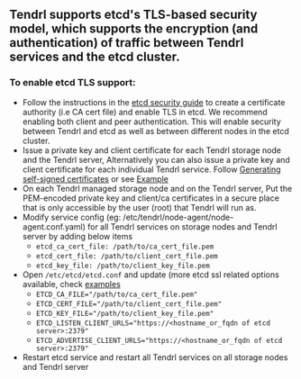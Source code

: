 ## Tendrl supports etcd's TLS-based security model, which supports the encryption (and authentication) of traffic between Tendrl services and the etcd cluster.


### To enable etcd TLS support:
- Follow the instructions in the [etcd security guide](https://coreos.com/etcd/docs/latest/op-guide/security.html) to create a certificate authority (i.e CA cert file) and enable TLS in etcd. We recommend enabling both client and peer authentication. This will enable security between Tendrl and etcd as well as between different nodes in the etcd cluster.
- Issue a private key and client certificate for each Tendrl storage node and the Tendrl server, Alternatively you can also issue a private key and client certificate for each individual Tendrl service. Follow [Generating self-signed certificates](https://coreos.com/os/docs/latest/generate-self-signed-certificates.html) or see [Example](https://github.com/coreos/etcd/tree/v3.2.7/hack/tls-setup)
- On each Tendrl managed storage node and on the Tendrl server, Put the PEM-encoded private key and client/ca certificates in a secure place that is only accessible by the user (root) that Tendrl will run as.
- Modify service config (eg: /etc/tendrl/node-agent/node-agent.conf.yaml) for all Tendrl services on storage nodes and Tendrl server by adding below items
    * `etcd_ca_cert_file: /path/to/ca_cert_file.pem`
    * `etcd_cert_file: /path/to/client_cert_file.pem`
    * `etcd_key_file: /path/to/client_key_file.pem`
- Open `/etc/etcd/etcd.conf` and update (more etcd ssl related options available, check [examples](https://coreos.com/etcd/docs/latest/op-guide/security.html)
    * `ETCD_CA_FILE="/path/to/ca_cert_file.pem"`
    * `ETCD_CERT_FILE="/path/to/client_cert_file.pem"`
    * `ETCD_KEY_FILE="/path/to/client_key_file.pem"`
    * `ETCD_LISTEN_CLIENT_URLS="https://<hostname_or_fqdn of etcd server>:2379"`
    * `ETCD_ADVERTISE_CLIENT_URLS="https://<hostname_or_fqdn of etcd server>:2379"`
- Restart etcd service and restart all Tendrl services on all storage nodes and Tendrl server

